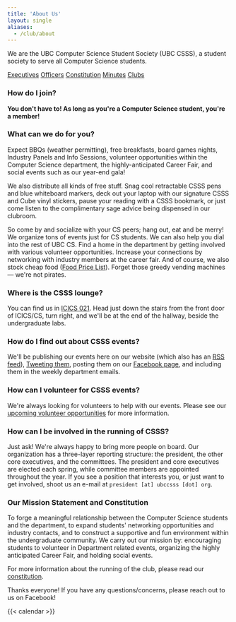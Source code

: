 ```yaml
---
title: 'About Us'
layout: single
aliases:
  - /club/about
---
```


We are the UBC Computer Science Student Society (UBC CSSS), a student society to
serve all Computer Science students.

<div class="mb-4">
  <a class="btn btn-primary" href="/about/team/executives">Executives</a>
  <a class="btn btn-primary" href="/about/team/officers/">Officers</a>
  <a class="btn btn-primary" href="/about/constitution">Constitution</a>
  <a class="btn btn-primary" href="/about/minutes/">Minutes</a>
  <a class="btn btn-primary" href="/about/clubs/">Clubs</a>
</div>

### How do I join?

**You don't have to! As long as you're a Computer Science student, you're a
member!**

### What can we do for you?

Expect BBQs (weather permitting), free breakfasts, board games nights,
Industry Panels and Info Sessions, volunteer opportunities within the Computer Science department,
the highly-anticipated Career Fair, and social events such as our year-end gala!

We also distribute all kinds of free stuff. Snag cool retractable CSSS pens and
blue whiteboard markers, deck out your laptop with our signature CSSS and Cube
vinyl stickers, pause your reading with a CSSS bookmark, or just come listen
to the complimentary sage advice being dispensed in our clubroom.

So come by and socialize with your CS peers; hang out, eat and be merry! We
organize tons of events just for CS students. We can also help you dial into
the rest of UBC CS. Find a home in the department by getting involved
with various volunteer opportunities. Increase your connections by networking
with industry members at the career fair. And of course, we also stock cheap food
([Food Price List](/cube/menu)). Forget those greedy vending machines — we're not
pirates.

### Where is the CSSS lounge?

You can find us in [ICICS 021](/cube/location/). Head just down the stairs from the front door
of ICICS/CS, turn right, and we'll be at the end of the hallway, beside the undergraduate labs.

### How do I find out about CSSS events?

We'll be publishing our events here on our website (which also has an
[RSS feed](/index.xml)), [Tweeting them](https://twitter.com/ubccsss), posting
them on our [Facebook page](https://www.facebook.com/ubccsss/), and including them
in the weekly department emails.

### How can I volunteer for CSSS events?

We're always looking for volunteers to help with our events. Please see our
[upcoming volunteer opportunities](/volunteer) for more information.

### How can I be involved in the running of CSSS?

Just ask! We're always happy to bring more people on board. Our organization has a
three-layer reporting structure: the president, the other core executives, and
the committees. The president and core executives are elected each spring, while committee
members are appointed throughout the year. If you see a position that interests
you, or just want to get involved, shoot us an e-mail at
`president [at] ubccsss [dot] org`.

### Our Mission Statement and Constitution

To forge a meaningful relationship between the Computer Science students and the
department, to expand students' networking opportunities and industry contacts,
and to construct a supportive and fun environment within the undergraduate
community. We carry out our mission by: encouraging students to volunteer in
Department related events, organizing the highly anticipated Career Fair, and
holding social events.

For more information about the running of the club, please read our
[constitution](/about/constitution).

Thanks everyone! If you have any questions/concerns, please reach out to us on Facebook!

{{< calendar >}}
